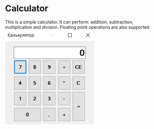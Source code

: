 # Calculator
This is a simple calculator. It can perform: addition, subtraction, multiplication and division. Floating point operations are also supported
![image](2019-09-15.png)
